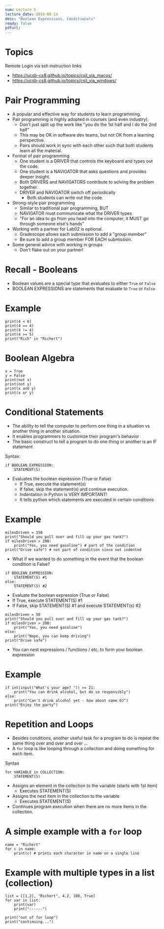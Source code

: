 ```yaml
---
num: Lecture 5
lecture_date: 2019-08-14
desc: "Boolean Expressions, Conditionals"
ready: false
pdfurl:
---
```



# Topics

Remote Login via ssh instruction links

* <https://ucsb-cs8.github.io/topics/csil_via_macos/>
* <https://ucsb-cs8.github.io/topics/csil_via_windows/>



# Pair Programming

- A popular and effective way for students to learn
  programming.
- Pair programming is highly adopted in courses
  (and even industry).
  - Don't just split up the work like "you do the
    1st half and I do the 2nd half"
  - This may be OK in software dev teams, but not
    OK from a learning perspective.
  - Pairs should work in sync with each other such
    that both students learn all the material.
- Format of pair programming
  - One student is a DRIVER that controls the
    keyboard and types out the code.
  - One student is a NAVIGATOR that asks questions
    and provides deeper insight.
  - Both DRIVERS and NAVIGATORS contribute to
    solving the problem together.
  - DRIVER and NAVIGATOR switch off periodically
    - Both students can write out the code.
- Strong-style pair programming
  - Similar to traditional pair programming, BUT
  - NAVIGATOR must communicate what the DRIVER types
  - "For an idea to go from you head into the computer,
    it MUST go through someone else's hands"
- Working with a partner for Lab02 is optional.
  - Gradescope allows each submission to add a
    "group member"
  - Be sure to add a group member FOR EACH submission.
- Some general advice with working in groups
  - Don't flake out on your partner!


# Recall - Booleans
- Boolean values are a special type that evaluates
  to either `True` or `False`
- BOOLEAN EXPRESSIONS are statements that evaluate
  to `True` or `False`

# Example

```
print(4 < 6)
print(4 == 4)
print(4 != 4)
print(4 >= 5)
print("Rich" in "Richert")
```

# Boolean Algebra

```
x = True
y = False
print(not x)
print(not y)
print(x and y)
print(x or y)
```

# Conditional Statements
- The ability to tell the computer to perform one thing
  in a situation vs another thing in another situation.
- It enables programmers to customize their program's
  behavior
- The basic construct to tell a program to do one thing
  or another is an IF statement


Syntax:

```
if BOOLEAN_EXPRESSION:
    STATEMENT(S)
```

- Evaluates the boolean expression (True or False)
  - If True, execute the statement(s)
  - If false, skip the statement(s) and continue
    execution.
  - Indentation in Python is VERY IMPORTANT!
  - It tells python which statements are executed in
    certain conditions

# Example

```
milesDriven = 150
print("Should you pull over and fill up your gas tank?")
if milesDriven > 200:
    print("Yes, you need gasoline") # part of the condition
print("Drive safe") # not part of condition since not indented
```

- What if we wanted to do something in the event that the
  boolean condition is False?

```
if BOOLEAN_EXPRESSION:
    STATEMENT(S) #1
else:
    STATEMENT(S) #2
```

- Evaluate the boolean expression (True or False)
- If True, execute STATEMENT(S) #1
- If False, skip STATEMENT(S) #1 and execute STATEMENT(s) #2

```
milesDriven = 50
print("Should you pull over and fill up your gas tank?")
if milesDriven > 200:
    print("Yes, you need gasoline")
else:
    print("Nope, you can keep driving")
print("Drive safe")
```


- You can nest expressions / functions / etc. to form
  your boolean expression

# Example

```
if int(input("What's your age? ")) >= 21:
    print("You can drink alcohol, but do so responsibly")
else:
    print("Can't drink alcohol yet - how about some OJ")
print("Enjoy the party")
```

# Repetition and Loops
- Besides conditions, another useful task for a program
  to do is repeat the same thing over and over and over ...
- A `for` loop is like looping through a collection and doing
  something for each item.

Syntax

```
for VARIABLE in COLLECTION:
    STATEMENT(S)
```

- Assigns an element in the collection to the variable (starts with 1st item)
  - Executes STATEMENT(S)
- Assigns the next item in the collection to the variable
  - Executes STATEMENT(S)
- Continues program execution when there are no more items in the collection.


# A simple example with a `for` loop

```
name = "Richert"
for c in name:
    print(c) # prints each character in name on a single line
```


# Example with multiple types in a list (collection)

```
list = [[1,2], "Richert", 4.2, 100, True]
for var in list:
    print(var)
    print("------")

print("out of for loop")
print("continuing...")
```
    
    






